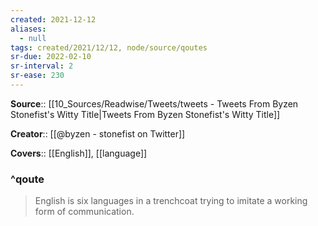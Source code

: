 ```yaml
---
created: 2021-12-12 
aliases:
  - null
tags: created/2021/12/12, node/source/qoutes
sr-due: 2022-02-10
sr-interval: 2
sr-ease: 230
---
```


**Source**:: [[10_Sources/Readwise/Tweets/tweets - Tweets From Byzen Stonefist's Witty Title|Tweets From Byzen Stonefist's Witty Title]]

**Creator**:: [[@byzen - stonefist on Twitter]]

**Covers**:: [[English]], [[language]]

### ^qoute

> English is six languages in a trenchcoat trying to imitate a working form of communication.
> 
> <cite></cite>
